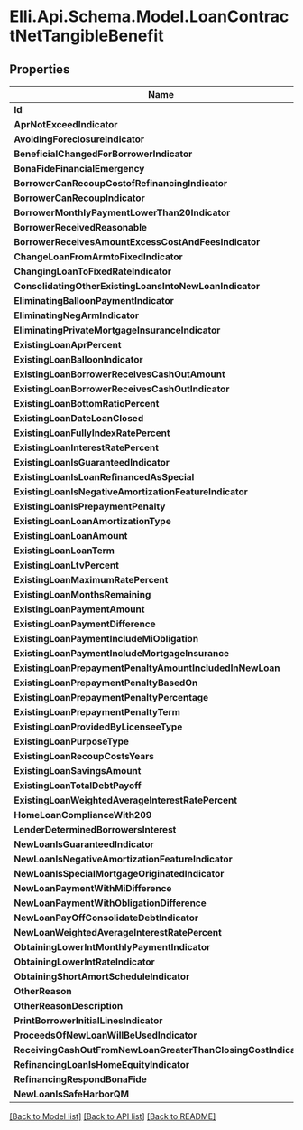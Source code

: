 # Elli.Api.Schema.Model.LoanContractNetTangibleBenefit
## Properties

Name | Type | Description | Notes
------------ | ------------- | ------------- | -------------
**Id** | **string** |  | [optional] 
**AprNotExceedIndicator** | **bool?** |  | [optional] 
**AvoidingForeclosureIndicator** | **bool?** |  | [optional] 
**BeneficialChangedForBorrowerIndicator** | **bool?** |  | [optional] 
**BonaFideFinancialEmergency** | **string** |  | [optional] 
**BorrowerCanRecoupCostofRefinancingIndicator** | **bool?** |  | [optional] 
**BorrowerCanRecoupIndicator** | **bool?** |  | [optional] 
**BorrowerMonthlyPaymentLowerThan20Indicator** | **bool?** |  | [optional] 
**BorrowerReceivedReasonable** | **string** |  | [optional] 
**BorrowerReceivesAmountExcessCostAndFeesIndicator** | **bool?** |  | [optional] 
**ChangeLoanFromArmtoFixedIndicator** | **bool?** |  | [optional] 
**ChangingLoanToFixedRateIndicator** | **bool?** |  | [optional] 
**ConsolidatingOtherExistingLoansIntoNewLoanIndicator** | **bool?** |  | [optional] 
**EliminatingBalloonPaymentIndicator** | **bool?** |  | [optional] 
**EliminatingNegArmIndicator** | **bool?** |  | [optional] 
**EliminatingPrivateMortgageInsuranceIndicator** | **bool?** |  | [optional] 
**ExistingLoanAprPercent** | **double?** |  | [optional] 
**ExistingLoanBalloonIndicator** | **bool?** |  | [optional] 
**ExistingLoanBorrowerReceivesCashOutAmount** | **double?** |  | [optional] 
**ExistingLoanBorrowerReceivesCashOutIndicator** | **bool?** |  | [optional] 
**ExistingLoanBottomRatioPercent** | **double?** |  | [optional] 
**ExistingLoanDateLoanClosed** | **DateTime?** |  | [optional] 
**ExistingLoanFullyIndexRatePercent** | **double?** |  | [optional] 
**ExistingLoanInterestRatePercent** | **double?** |  | [optional] 
**ExistingLoanIsGuaranteedIndicator** | **bool?** |  | [optional] 
**ExistingLoanIsLoanRefinancedAsSpecial** | **bool?** |  | [optional] 
**ExistingLoanIsNegativeAmortizationFeatureIndicator** | **bool?** |  | [optional] 
**ExistingLoanIsPrepaymentPenalty** | **bool?** |  | [optional] 
**ExistingLoanLoanAmortizationType** | **string** |  | [optional] 
**ExistingLoanLoanAmount** | **double?** |  | [optional] 
**ExistingLoanLoanTerm** | **int?** |  | [optional] 
**ExistingLoanLtvPercent** | **double?** |  | [optional] 
**ExistingLoanMaximumRatePercent** | **double?** |  | [optional] 
**ExistingLoanMonthsRemaining** | **int?** |  | [optional] 
**ExistingLoanPaymentAmount** | **double?** |  | [optional] 
**ExistingLoanPaymentDifference** | **double?** |  | [optional] 
**ExistingLoanPaymentIncludeMiObligation** | **double?** |  | [optional] 
**ExistingLoanPaymentIncludeMortgageInsurance** | **double?** |  | [optional] 
**ExistingLoanPrepaymentPenaltyAmountIncludedInNewLoan** | **double?** |  | [optional] 
**ExistingLoanPrepaymentPenaltyBasedOn** | **string** |  | [optional] 
**ExistingLoanPrepaymentPenaltyPercentage** | **double?** |  | [optional] 
**ExistingLoanPrepaymentPenaltyTerm** | **int?** |  | [optional] 
**ExistingLoanProvidedByLicenseeType** | **string** |  | [optional] 
**ExistingLoanPurposeType** | **string** |  | [optional] 
**ExistingLoanRecoupCostsYears** | **int?** |  | [optional] 
**ExistingLoanSavingsAmount** | **double?** |  | [optional] 
**ExistingLoanTotalDebtPayoff** | **double?** |  | [optional] 
**ExistingLoanWeightedAverageInterestRatePercent** | **double?** |  | [optional] 
**HomeLoanComplianceWith209** | **bool?** |  | [optional] 
**LenderDeterminedBorrowersInterest** | **bool?** |  | [optional] 
**NewLoanIsGuaranteedIndicator** | **bool?** |  | [optional] 
**NewLoanIsNegativeAmortizationFeatureIndicator** | **bool?** |  | [optional] 
**NewLoanIsSpecialMortgageOriginatedIndicator** | **bool?** |  | [optional] 
**NewLoanPaymentWithMiDifference** | **double?** |  | [optional] 
**NewLoanPaymentWithObligationDifference** | **double?** |  | [optional] 
**NewLoanPayOffConsolidateDebtIndicator** | **bool?** |  | [optional] 
**NewLoanWeightedAverageInterestRatePercent** | **double?** |  | [optional] 
**ObtainingLowerIntMonthlyPaymentIndicator** | **bool?** |  | [optional] 
**ObtainingLowerIntRateIndicator** | **bool?** |  | [optional] 
**ObtainingShortAmortScheduleIndicator** | **bool?** |  | [optional] 
**OtherReason** | **bool?** |  | [optional] 
**OtherReasonDescription** | **string** |  | [optional] 
**PrintBorrowerInitialLinesIndicator** | **bool?** |  | [optional] 
**ProceedsOfNewLoanWillBeUsedIndicator** | **bool?** |  | [optional] 
**ReceivingCashOutFromNewLoanGreaterThanClosingCostIndicator** | **bool?** |  | [optional] 
**RefinancingLoanIsHomeEquityIndicator** | **bool?** |  | [optional] 
**RefinancingRespondBonaFide** | **bool?** |  | [optional] 
**NewLoanIsSafeHarborQM** | **bool?** |  | [optional] 

[[Back to Model list]](../README.md#documentation-for-models) [[Back to API list]](../README.md#documentation-for-api-endpoints) [[Back to README]](../README.md)

